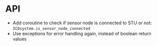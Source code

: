 # API

- Add coroutine to check if sensor node is connected to STU or not: `ICOsystem.is_sensor_node_connected`
- Use exceptions for error handling again, instead of boolean return values
